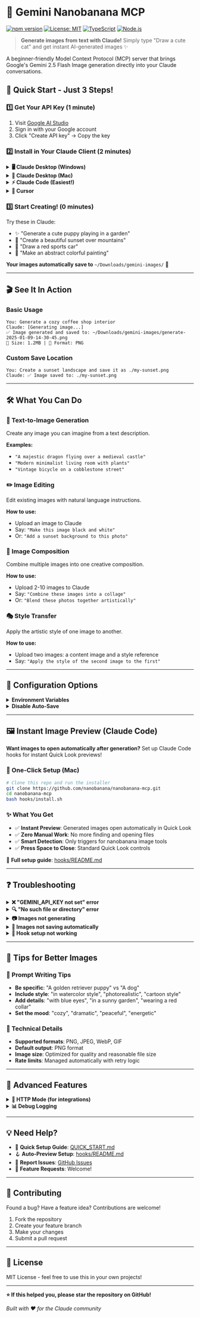 # 🎨 Gemini Nanobanana MCP

[![npm version](https://badge.fury.io/js/gemini-nanobanana-mcp.svg)](https://www.npmjs.com/package/gemini-nanobanana-mcp)
[![License: MIT](https://img.shields.io/badge/License-MIT-yellow.svg)](https://opensource.org/licenses/MIT)
[![TypeScript](https://img.shields.io/badge/TypeScript-007ACC?logo=typescript&logoColor=white)](https://www.typescriptlang.org/)
[![Node.js](https://img.shields.io/badge/Node.js-18+-339933?logo=nodedotjs)](https://nodejs.org/)

> **Generate images from text with Claude!** Simply type "Draw a cute cat" and get instant AI-generated images ✨

A beginner-friendly Model Context Protocol (MCP) server that brings Google's Gemini 2.5 Flash Image generation directly into your Claude conversations.

## 🚀 Quick Start - Just 3 Steps!

### 1️⃣ Get Your API Key (1 minute)
1. Visit [Google AI Studio](https://aistudio.google.com/apikey)
2. Sign in with your Google account
3. Click "Create API key" → Copy the key

### 2️⃣ Install in Your Claude Client (2 minutes)

<details>
<summary><b>🖥️ Claude Desktop (Windows)</b></summary>

1. Open **Notepad**
2. Copy this code and replace `YOUR_API_KEY` with your actual key:
```json
{
  "mcpServers": {
    "gemini-nanobanana-mcp": {
      "command": "npx",
      "args": ["gemini-nanobanana-mcp@latest"],
      "env": {
        "GEMINI_API_KEY": "YOUR_API_KEY"
      }
    }
  }
}
```
3. Save as: `%APPDATA%/Claude/claude_desktop_config.json`
4. **Restart Claude Desktop**

</details>

<details>
<summary><b>🍎 Claude Desktop (Mac)</b></summary>

1. Open **Terminal** (search "Terminal" in Spotlight)
2. Run this command (replace `YOUR_API_KEY`):
```bash
cat > ~/Library/Application\ Support/Claude/claude_desktop_config.json << 'EOF'
{
  "mcpServers": {
    "gemini-nanobanana-mcp": {
      "command": "npx",
      "args": ["gemini-nanobanana-mcp@latest"],
      "env": {
        "GEMINI_API_KEY": "YOUR_API_KEY"
      }
    }
  }
}
EOF
```
3. **Restart Claude Desktop**

</details>

<details>
<summary><b>⚡ Claude Code (Easiest!)</b></summary>

Just run this one command in your terminal (replace `YOUR_API_KEY`):
```bash
claude mcp add gemini-nanobanana-mcp -s user -e GEMINI_API_KEY="YOUR_API_KEY" -- npx -y gemini-nanobanana-mcp@latest
```

</details>

<details>
<summary><b>🎯 Cursor</b></summary>

1. Go to `Cursor Settings` → `MCP` → `Add new MCP Server`
2. Fill in:
   - **Name**: `gemini-nanobanana-mcp`
   - **Command**: `npx`
   - **Args**: `gemini-nanobanana-mcp@latest`
   - **Environment Variables**: `GEMINI_API_KEY` = `YOUR_API_KEY`
3. **Restart Cursor**

</details>

### 3️⃣ Start Creating! (0 minutes)

Try these in Claude:
- ✨ "Generate a cute puppy playing in a garden"
- 🌅 "Create a beautiful sunset over mountains"
- 🚗 "Draw a red sports car"
- 🎨 "Make an abstract colorful painting"

**Your images automatically save to** `~/Downloads/gemini-images/` 📁

---

## 🎬 See It In Action

### Basic Usage
```
You: Generate a cozy coffee shop interior
Claude: [Generating image...]
✅ Image generated and saved to: ~/Downloads/gemini-images/generate-2025-01-09-14-30-45.png
📏 Size: 1.2MB | 📄 Format: PNG
```

### Custom Save Location
```
You: Create a sunset landscape and save it as ./my-sunset.png
Claude: ✅ Image saved to: ./my-sunset.png
```

---

## 🛠️ What You Can Do

### 🎨 Text-to-Image Generation
Create any image you can imagine from a text description.

**Examples:**
- `"A majestic dragon flying over a medieval castle"`
- `"Modern minimalist living room with plants"`
- `"Vintage bicycle on a cobblestone street"`

### ✏️ Image Editing
Edit existing images with natural language instructions.

**How to use:**
- Upload an image to Claude
- Say: `"Make this image black and white"`
- Or: `"Add a sunset background to this photo"`

### 🔄 Image Composition
Combine multiple images into one creative composition.

**How to use:**
- Upload 2-10 images to Claude
- Say: `"Combine these images into a collage"`
- Or: `"Blend these photos together artistically"`

### 🎭 Style Transfer
Apply the artistic style of one image to another.

**How to use:**
- Upload two images: a content image and a style reference
- Say: `"Apply the style of the second image to the first"`

---

## 🔧 Configuration Options

<details>
<summary><b>Environment Variables</b></summary>

| Variable | Default | Description |
|----------|---------|-------------|
| `GEMINI_API_KEY` | *Required* | Your Google AI Studio API key |
| `AUTO_SAVE` | `true` | Automatically save images when no path specified |
| `DEFAULT_SAVE_DIR` | `~/Downloads/gemini-images` | Default directory for saved images |
| `LOG_LEVEL` | `info` | Logging level (`error`, `warn`, `info`, `debug`) |

**Example with custom settings:**
```json
{
  "mcpServers": {
    "gemini-nanobanana-mcp": {
      "command": "npx",
      "args": ["gemini-nanobanana-mcp@latest"],
      "env": {
        "GEMINI_API_KEY": "your-api-key",
        "AUTO_SAVE": "true",
        "DEFAULT_SAVE_DIR": "~/Pictures/AI-Images",
        "LOG_LEVEL": "debug"
      }
    }
  }
}
```

</details>

<details>
<summary><b>Disable Auto-Save</b></summary>

To only save when you explicitly request it:
```json
{
  "env": {
    "GEMINI_API_KEY": "your-api-key",
    "AUTO_SAVE": "false"
  }
}
```

Then images will only appear in the chat without saving to disk.

</details>

---

## 🖼️ Instant Image Preview (Claude Code)

**Want images to open automatically after generation?** Set up Claude Code hooks for instant Quick Look previews!

### 🚀 One-Click Setup (Mac)
```bash
# Clone this repo and run the installer
git clone https://github.com/nanobanana/nanobanana-mcp.git
cd nanobanana-mcp
bash hooks/install.sh
```

### ✨ What You Get
- ✅ **Instant Preview**: Generated images open automatically in Quick Look
- ✅ **Zero Manual Work**: No more finding and opening files
- ✅ **Smart Detection**: Only triggers for nanobanana image tools
- ✅ **Press Space to Close**: Standard Quick Look controls

📖 **Full setup guide**: [hooks/README.md](hooks/README.md)

---

## ❓ Troubleshooting

<details>
<summary><b>❌ "GEMINI_API_KEY not set" error</b></summary>

**Solution:**
1. Double-check you replaced `YOUR_API_KEY` with your actual API key
2. Make sure there are no extra spaces around the key
3. Restart your Claude client completely
4. Verify your API key works at [Google AI Studio](https://aistudio.google.com/)

</details>

<details>
<summary><b>🔍 "No such file or directory" error</b></summary>

**Solution:**
1. Install Node.js from [nodejs.org](https://nodejs.org/) (choose LTS version)
2. Restart your terminal/Claude client
3. Try the installation again

</details>

<details>
<summary><b>📷 Images not generating</b></summary>

**Checklist:**
- ✅ API key correctly set?
- ✅ Internet connection working?
- ✅ Restart Claude after configuration?
- ✅ Try a simple prompt: "Generate a blue circle"

</details>

<details>
<summary><b>💾 Images not saving automatically</b></summary>

**Solution:**
Check your configuration has `AUTO_SAVE: "true"` (default behavior). 
If you want to disable auto-save, set it to `"false"`.

</details>

<details>
<summary><b>🔧 Hook setup not working</b></summary>

**Common fixes:**
1. Make sure you're using Claude Code (not Claude Desktop)
2. Run the installer from the nanobanana-mcp directory
3. Restart Claude Code after installation
4. Check [hooks/README.md](hooks/README.md) for detailed troubleshooting

</details>

---

## 🎯 Tips for Better Images

### 🎨 Prompt Writing Tips
- **Be specific**: "A golden retriever puppy" vs "A dog"
- **Include style**: "in watercolor style", "photorealistic", "cartoon style"
- **Add details**: "with blue eyes", "in a sunny garden", "wearing a red collar"
- **Set the mood**: "cozy", "dramatic", "peaceful", "energetic"

### 📐 Technical Details
- **Supported formats**: PNG, JPEG, WebP, GIF
- **Default output**: PNG format
- **Image size**: Optimized for quality and reasonable file size
- **Rate limits**: Managed automatically with retry logic

---

## 🚀 Advanced Features

<details>
<summary><b>🔗 HTTP Mode (for integrations)</b></summary>

Run as an HTTP server instead of stdio:
```bash
MCP_TRANSPORT=http MCP_HTTP_PORT=8080 npx gemini-nanobanana-mcp@latest
```

Access at `http://localhost:8080/mcp`

</details>

<details>
<summary><b>📊 Debug Logging</b></summary>

Enable detailed logging:
```json
{
  "env": {
    "GEMINI_API_KEY": "your-key",
    "LOG_LEVEL": "debug"
  }
}
```

</details>

---

## 💡 Need Help?

- 📖 **Quick Setup Guide**: [QUICK_START.md](QUICK_START.md)
- 🪝 **Auto-Preview Setup**: [hooks/README.md](hooks/README.md)
- 🐛 **Report Issues**: [GitHub Issues](https://github.com/nanobanana/nanobanana-mcp/issues)
- 💬 **Feature Requests**: Welcome!

---

## 🤝 Contributing

Found a bug? Have a feature idea? Contributions are welcome!

1. Fork the repository
2. Create your feature branch
3. Make your changes
4. Submit a pull request

---

## 📄 License

MIT License - feel free to use this in your own projects!

---

**⭐ If this helped you, please star the repository on GitHub!**

*Built with ❤️ for the Claude community*